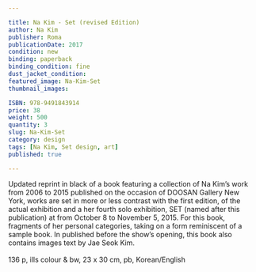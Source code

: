 ```yaml
---

title: Na Kim - Set (revised Edition)
author: Na Kim
publisher: Roma
publicationDate: 2017
condition: new
binding: paperback
binding_condition: fine
dust_jacket_condition:
featured_image: Na-Kim-Set
thumbnail_images:

ISBN: 978-9491843914
price: 38
weight: 500
quantity: 3
slug: Na-Kim-Set
category: design
tags: [Na Kim, Set design, art]
published: true

---
```



Updated reprint in black of a book featuring a collection of Na Kim’s work from 2006 to 2015
published on the occasion of DOOSAN Gallery New York, works are set in more or less contrast with the first edition, of the actual exhibition and a
her fourth solo exhibition, SET (named after this publication) at
from October 8 to November 5, 2015. For this book, fragments of her
personal categories, taking on a form reminiscent of a sample book. In published before the show’s opening, this book also contains images text by Jae Seok Kim.<br><br>
136 p, ills colour & bw, 23 x 30 cm, pb, Korean/English